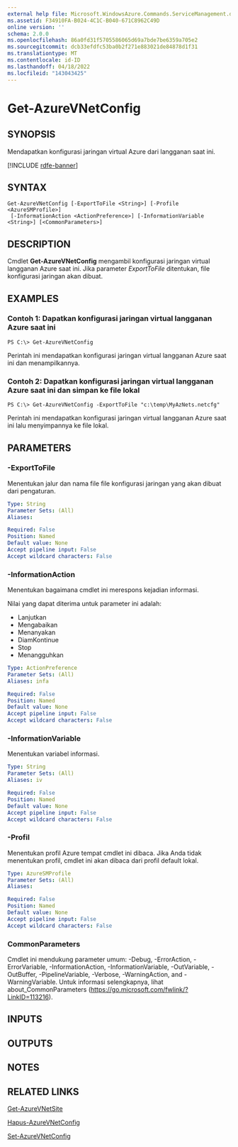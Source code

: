 ```yaml
---
external help file: Microsoft.WindowsAzure.Commands.ServiceManagement.dll-Help.xml
ms.assetid: F34910FA-B024-4C1C-B040-671C8962C49D
online version: ''
schema: 2.0.0
ms.openlocfilehash: 86a0fd31f5705586065d69a7bde7be6359a705e2
ms.sourcegitcommit: dcb33efdfc53ba0b2f271e883021de84878d1f31
ms.translationtype: MT
ms.contentlocale: id-ID
ms.lasthandoff: 04/18/2022
ms.locfileid: "143043425"
---
```

# Get-AzureVNetConfig

## SYNOPSIS
Mendapatkan konfigurasi jaringan virtual Azure dari langganan saat ini.

[!INCLUDE [rdfe-banner](../../includes/rdfe-banner.md)]

## SYNTAX

```
Get-AzureVNetConfig [-ExportToFile <String>] [-Profile <AzureSMProfile>]
 [-InformationAction <ActionPreference>] [-InformationVariable <String>] [<CommonParameters>]
```

## DESCRIPTION
Cmdlet **Get-AzureVNetConfig** mengambil konfigurasi jaringan virtual langganan Azure saat ini.
Jika parameter *ExportToFile* ditentukan, file konfigurasi jaringan akan dibuat.

## EXAMPLES

### Contoh 1: Dapatkan konfigurasi jaringan virtual langganan Azure saat ini
```
PS C:\> Get-AzureVNetConfig
```

Perintah ini mendapatkan konfigurasi jaringan virtual langganan Azure saat ini dan menampilkannya.

### Contoh 2: Dapatkan konfigurasi jaringan virtual langganan Azure saat ini dan simpan ke file lokal
```
PS C:\> Get-AzureVNetConfig -ExportToFile "c:\temp\MyAzNets.netcfg"
```

Perintah ini mendapatkan konfigurasi jaringan virtual langganan Azure saat ini lalu menyimpannya ke file lokal.

## PARAMETERS

### -ExportToFile
Menentukan jalur dan nama file file konfigurasi jaringan yang akan dibuat dari pengaturan.

```yaml
Type: String
Parameter Sets: (All)
Aliases: 

Required: False
Position: Named
Default value: None
Accept pipeline input: False
Accept wildcard characters: False
```

### -InformationAction
Menentukan bagaimana cmdlet ini merespons kejadian informasi.

Nilai yang dapat diterima untuk parameter ini adalah:

- Lanjutkan
- Mengabaikan
- Menanyakan
- DiamKontinue
- Stop
- Menangguhkan

```yaml
Type: ActionPreference
Parameter Sets: (All)
Aliases: infa

Required: False
Position: Named
Default value: None
Accept pipeline input: False
Accept wildcard characters: False
```

### -InformationVariable
Menentukan variabel informasi.

```yaml
Type: String
Parameter Sets: (All)
Aliases: iv

Required: False
Position: Named
Default value: None
Accept pipeline input: False
Accept wildcard characters: False
```

### -Profil
Menentukan profil Azure tempat cmdlet ini dibaca.
Jika Anda tidak menentukan profil, cmdlet ini akan dibaca dari profil default lokal.

```yaml
Type: AzureSMProfile
Parameter Sets: (All)
Aliases: 

Required: False
Position: Named
Default value: None
Accept pipeline input: False
Accept wildcard characters: False
```

### CommonParameters
Cmdlet ini mendukung parameter umum: -Debug, -ErrorAction, -ErrorVariable, -InformationAction, -InformationVariable, -OutVariable, -OutBuffer, -PipelineVariable, -Verbose, -WarningAction, and -WarningVariable. Untuk informasi selengkapnya, lihat about_CommonParameters (https://go.microsoft.com/fwlink/?LinkID=113216).

## INPUTS

## OUTPUTS

## NOTES

## RELATED LINKS

[Get-AzureVNetSite](./Get-AzureVNetSite.md)

[Hapus-AzureVNetConfig](./Remove-AzureVNetConfig.md)

[Set-AzureVNetConfig](./Set-AzureVNetConfig.md)


